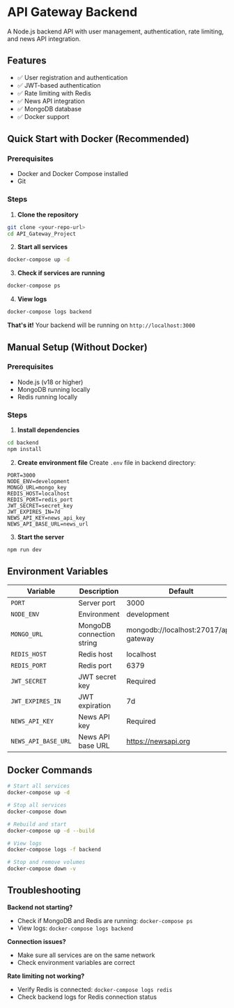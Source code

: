 # API Gateway Backend

A Node.js backend API with user management, authentication, rate limiting, and news API integration.

## Features

- ✅ User registration and authentication
- ✅ JWT-based authentication
- ✅ Rate limiting with Redis
- ✅ News API integration
- ✅ MongoDB database
- ✅ Docker support

## Quick Start with Docker (Recommended)

### Prerequisites
- Docker and Docker Compose installed
- Git

### Steps

1. **Clone the repository**
```bash
git clone <your-repo-url>
cd API_Gateway_Project
```

2. **Start all services**
```bash
docker-compose up -d
```

3. **Check if services are running**
```bash
docker-compose ps
```

4. **View logs**
```bash
docker-compose logs backend
```

**That's it!** Your backend will be running on `http://localhost:3000`

## Manual Setup (Without Docker)

### Prerequisites
- Node.js (v18 or higher)
- MongoDB running locally
- Redis running locally

### Steps

1. **Install dependencies**
```bash
cd backend
npm install
```

2. **Create environment file**
Create `.env` file in backend directory:
```env
PORT=3000
NODE_ENV=development
MONGO_URL=mongo_key
REDIS_HOST=localhost
REDIS_PORT=redis_port
JWT_SECRET=secret_key
JWT_EXPIRES_IN=7d
NEWS_API_KEY=news_api_key
NEWS_API_BASE_URL=news_url
```

3. **Start the server**
```bash
npm run dev
```

## Environment Variables

| Variable | Description | Default |
|----------|-------------|---------|
| `PORT` | Server port | 3000 |
| `NODE_ENV` | Environment | development |
| `MONGO_URL` | MongoDB connection string | mongodb://localhost:27017/api-gateway |
| `REDIS_HOST` | Redis host | localhost |
| `REDIS_PORT` | Redis port | 6379 |
| `JWT_SECRET` | JWT secret key | Required |
| `JWT_EXPIRES_IN` | JWT expiration | 7d |
| `NEWS_API_KEY` | News API key | Required |
| `NEWS_API_BASE_URL` | News API base URL | https://newsapi.org |

## Docker Commands

```bash
# Start all services
docker-compose up -d

# Stop all services
docker-compose down

# Rebuild and start
docker-compose up -d --build

# View logs
docker-compose logs -f backend

# Stop and remove volumes
docker-compose down -v
```

## Troubleshooting

**Backend not starting?**
- Check if MongoDB and Redis are running: `docker-compose ps`
- View logs: `docker-compose logs backend`

**Connection issues?**
- Make sure all services are on the same network
- Check environment variables are correct

**Rate limiting not working?**
- Verify Redis is connected: `docker-compose logs redis`
- Check backend logs for Redis connection status
